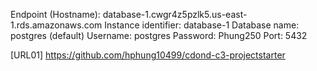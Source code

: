 Endpoint (Hostname): database-1.cwgr4z5pzlk5.us-east-1.rds.amazonaws.com
Instance identifier: database-1
Database name: postgres (default)
Username: postgres
Password: Phung250
Port: 5432

[URL01] https://github.com/hphung10499/cdond-c3-projectstarter